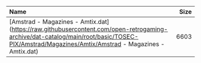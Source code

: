 |Name|Size|
|:---|---:|
|[Amstrad - Magazines - Amtix.dat](https://raw.githubusercontent.com/open-retrogaming-archive/dat-catalog/main/root/basic/TOSEC-PIX/Amstrad/Magazines/Amtix/Amstrad - Magazines - Amtix.dat)|6603|
